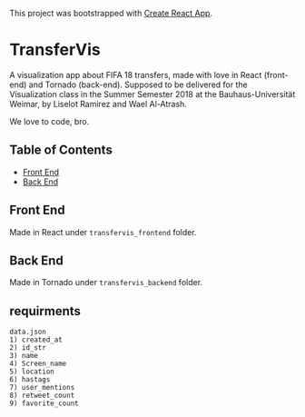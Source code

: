 This project was bootstrapped with [Create React App](https://github.com/facebookincubator/create-react-app).

# TransferVis
A visualization app about FIFA 18 transfers, made with love in React (front-end) and Tornado (back-end).
Supposed to be delivered for the Visualization class in the Summer Semester 2018 at the Bauhaus-Universität Weimar, by Liselot Ramirez and Wael Al-Atrash.

We love to code, bro.

## Table of Contents

- [Front End](#front-end)
- [Back End](#back-end)

## Front End
Made in React under `transfervis_frontend` folder.

## Back End
Made in Tornado under `transfervis_backend` folder.

## requirments
    data.json
    1) created_at
    2) id_str
    3) name
    4) Screen_name
    5) location
    6) hastags
    7) user_mentions
    8) retweet_count
    9) favorite_count